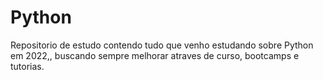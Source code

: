 # Python
 Repositorio de estudo contendo tudo que venho estudando sobre Python em 2022,, buscando sempre melhorar atraves de curso, bootcamps e tutorias.

